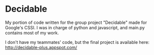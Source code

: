 # Decidable
My portion of code written for the group project "Decidable" made for Google's CSSI. 
I was in charge of python and javascript, and main.py contains most of my work.

I don't have my teammates' code, but the final project is available here: http://decidable-plus.appspot.com/

